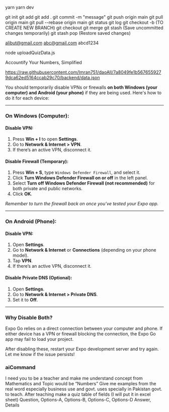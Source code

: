 yarn
yarn dev

git init
git add <file>
git add .
git commit -m "message"
git push origin main
git pull origin main
git pull --rebase origin main
git status
git log
git checkout -b <branch-name> (TO CREATE NEW BRANCH)
git checkout <branch-name>
git merge <branch-name>
git stash (Save uncommitted changes temporarily)
git stash pop (Restore saved changes)

alibut@gmail.com
abc@gmail.com
abcd1234

node uploadQuizData.js

Accountify
Your Numbers, Simplified

https://raw.githubusercontent.com/Imran751/daoAll/7a8049fe1b5676559279dca62ed5164ccab29c70/backend/data.json



You should temporarily disable VPNs or firewalls **on both Windows (your computer) and Android (your phone)** if they are being used. Here's how to do it for each device:

---

### **On Windows (Computer):**

#### **Disable VPN:**
1. Press **Win + I** to open **Settings**.
2. Go to **Network & Internet > VPN**.
3. If there’s an active VPN, disconnect it.

#### **Disable Firewall (Temporary):**
1. Press **Win + S**, type `Windows Defender Firewall`, and select it.
2. Click **Turn Windows Defender Firewall on or off** in the left panel.
3. Select **Turn off Windows Defender Firewall (not recommended)** for both private and public networks.
4. Click **OK**.

*Remember to turn the firewall back on once you’ve tested your Expo app.*

---

### **On Android (Phone):**

#### **Disable VPN:**
1. Open **Settings**.
2. Go to **Network & Internet** or **Connections** (depending on your phone model).
3. Tap **VPN**.
4. If there’s an active VPN, disconnect it.

#### **Disable Private DNS (Optional):**
1. Open **Settings**.
2. Go to **Network & Internet > Private DNS**.
3. Set it to **Off**.

---

### Why Disable Both?  
Expo Go relies on a direct connection between your computer and phone. If either device has a VPN or firewall blocking the connection, the Expo Go app may fail to load your project.

After disabling these, restart your Expo development server and try again. Let me know if the issue persists!

### aiCommand
I need you to be a teacher and make me understand concept from 
Mathematics 
and 
Topic would be 
“Numbers”
Give me examples from the real word especially business use and govt. uses specially in Pakistan govt. to teach. After teaching make a quiz table of fields (I will put it in excel sheet)
Question, Options-A, Options-B, Options-C, Options-D Answer, Details

